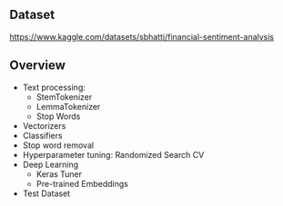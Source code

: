 ## Dataset

https://www.kaggle.com/datasets/sbhatti/financial-sentiment-analysis

## Overview

* Text processing:
    - StemTokenizer
    - LemmaTokenizer
    - Stop Words
* Vectorizers
* Classifiers
* Stop word removal
* Hyperparameter tuning: Randomized Search CV
* Deep Learning
    - Keras Tuner
    - Pre-trained Embeddings
* Test Dataset
